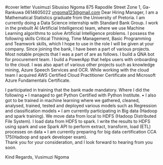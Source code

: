 #cover letter
                    Vusimuzi Sibusiso Ngoma
                    875 Rapodile Street Zone 1, Ga-Rankuwa
                        0614605022
                    vngoma123@gmail.com
Dear Hiring Manager,
I am a Mathematical Statistics graduate from the University of Pretoria. I am currently doing a Data Science internship with Standard Bank Group. I work in the prebuilt AI (Artificial Intelligence) team, where we use Machine Learning algorithms to solve Artificial Intelligence problems. I possess the following skills Critical Thinking, Time Management, Basic Programming and Teamwork skills, which I hope to use in the role I will be given at your company.
Since joining the bank, I have been a part of various projects. Most notable projects that I was a part of are as follows. I build a QNA bot for procurement team. I build a PowerApp that helps users with onboarding to the cloud. I was also apart of various other projects such as knowledge mining, Azure Speech Services and OCR. While working with the cloud team I acquired AWS Certified Cloud Practitioner Certificate and Microsoft Azure Fundamentals Certificate.

I participated in training that the bank made mandatory. Where I did the following
•	I managed to get Python Certified with Python Institute. 
•	I also got to be trained in machine learning where we gathered, cleaned, analysed, trained, tested and deployed various models such as Regression and classification models
•	I am currently participating in Big data (Hadoop and spark training). We move data from local to HDFS (Hadoop Distributed File System). I load data from HDFS to spark. I write the results to HDFS using spark and use Spark API to perform extract, transform, load (ETL) processes on data
•	I am currently preparing for big data certification CCA 175(Hadoop and spark developer exam).  
Thank you for your consideration, and I look forward to hearing from you soon.

Kind Regards,
Vusimuzi Ngoma

